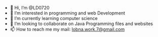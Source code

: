 - 👋 Hi, I’m @LD0720
- 👀 I’m interested in programming and web Development
- 🌱 I’m currently learning computer science
- 💞️ I’m looking to collaborate on Java Programming files and websites 
- 📫 How to reach me my mail: lobna.work.7@gmail.com

<!---
LD0720/LD0720 is a ✨ special ✨ repository because its `README.md` (this file) appears on your GitHub profile.
You can click the Preview link to take a look at your changes.
--->
